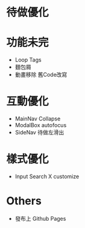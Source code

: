 # 待做優化


# 功能未完
- Loop Tags
- 麵包屑
- 動畫移除 舊Code改寫

# 互動優化
- MainNav Collapse
- ModalBox autofocus
- SideNav 待做左滑出

# 樣式優化
- Input Search X customize

# Others
- 發布上 Github Pages